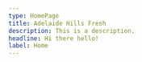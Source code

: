 ```yaml
---
type: HomePage
title: Adelaide Hills Fresh
description: This is a description.
headline: Hi there hello!
label: Home
---
```

